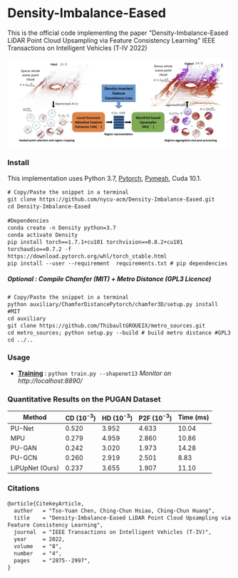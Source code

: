 # Density-Imbalance-Eased

This is the official code implementing the paper "Density-Imbalance-Eased LiDAR Point Cloud Upsampling via Feature Consistency Learning" IEEE Transactions on Intelligent Vehicles (T-IV 2022)

![alt text](https://github.com/nycu-acm/Density-Imbalance-Eased/blob/main-PUGAN/images/Overview.png?raw=true)

### Install

This implementation uses Python 3.7, [Pytorch](http://pytorch.org/), [Pymesh](https://github.com/PyMesh/PyMesh), Cuda 10.1. 
```shell
# Copy/Paste the snippet in a terminal
git clone https://github.com/nycu-acm/Density-Imbalance-Eased.git
cd Density-Imbalance-Eased

#Dependencies
conda create -n Density python=3.7
conda activate Density
pip install torch==1.7.1+cu101 torchvision==0.8.2+cu101 torchaudio==0.7.2 -f https://download.pytorch.org/whl/torch_stable.html
pip install --user --requirement  requirements.txt # pip dependencies
```

##### Optional : Compile Chamfer (MIT) + Metro Distance (GPL3 Licence)
```shell
# Copy/Paste the snippet in a terminal
python auxiliary/ChamferDistancePytorch/chamfer3D/setup.py install #MIT
cd auxiliary
git clone https://github.com/ThibaultGROUEIX/metro_sources.git
cd metro_sources; python setup.py --build # build metro distance #GPL3
cd ../..
```

### Usage

* **[Training](./doc/training.md)** :  ```python train.py --shapenet13```  *Monitor on  http://localhost:8890/*

### Quantitative Results on the PUGAN Dataset

| Method                 | CD (10<sup>-3</sup>) | HD (10<sup>-3</sup>) | P2F (10<sup>-3</sup>) | Time (ms) |
| ---------------------- | ---- | ----   | ----- |-------     |
| PU-Net | 0.520 | 3.952   | 4.633  | 10.04       |
| MPU   | 0.279 | 4.959   | 2.860  | 10.86    |
| PU-GAN | 0.242 | 3.020 | 1.973 | 14.28      |
| PU-GCN  | 0.260 | 2.919 |  2.501  | 8.83      |
| LiPUpNet (Ours)  | 0.237 | 3.655 |  1.907  | 11.10      |

### Citations
```
@article{CitekeyArticle,
  author   = "Tso-Yuan Chen, Ching-Chun Hsiao, Ching-Chun Huang",
  title    = "Density-Imbalance-Eased LiDAR Point Cloud Upsampling via Feature Consistency Learning",
  journal  = "IEEE Transactions on Intelligent Vehicles (T-IV)",
  year     = 2022,
  volume   = "8",
  number   = "4",
  pages    = "2875--2997",
}
```

